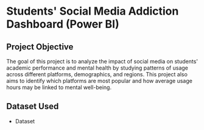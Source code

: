 # Students' Social Media Addiction Dashboard (Power BI)
## Project Objective
The goal of this project is to analyze the impact of social media on students' academic performance and mental health by studying patterns of usage across different platforms, demographics, and regions. This project also aims to identify which platforms are most popular and how average usage hours may be linked to mental well-being.

## Dataset Used

- <a herf="https://github.com/harshadd31/Data-Analysis-Dashboard/blob/main/Students%20Social%20Media%20Addiction.csv">Dataset</a>
